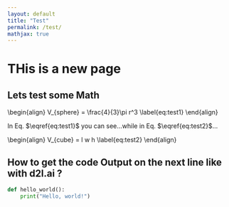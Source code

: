 ```yaml
---
layout: default
title: "Test"
permalink: /test/
mathjax: true
---
```


# THis is a new page

## Lets test some Math

\begin{align}
  V_{sphere} = \frac{4}{3}\pi r^3 \label{eq:test1}
\end{align}

In Eq. $\eqref{eq:test1}$ you can see...while in Eq. $\eqref{eq:test2}$...

\begin{align}
  V_{cube} = l w h \label{eq:test2}
\end{align}


## How to get the code Output on the next line like with d2l.ai ?
```python
def hello_world():
    print("Hello, world!")
```